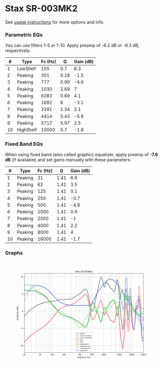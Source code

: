 # Stax SR-003MK2
See [usage instructions](https://github.com/jaakkopasanen/AutoEq#usage) for more options and info.

### Parametric EQs
You can use filters 1-5 or 1-10. Apply preamp of -6.2 dB or -6.3 dB, respectively.

|   # | Type      |   Fc (Hz) |    Q |   Gain (dB) |
|-----|-----------|-----------|------|-------------|
|   1 | LowShelf  |       105 | 0.7  |         6.3 |
|   2 | Peaking   |       301 | 0.18 |        -1.5 |
|   3 | Peaking   |       777 | 0.99 |        -4.6 |
|   4 | Peaking   |      1030 | 2.69 |         7   |
|   5 | Peaking   |      6383 | 0.69 |         4.1 |
|   6 | Peaking   |      1692 | 6    |        -3.1 |
|   7 | Peaking   |      3391 | 1.34 |         2.1 |
|   8 | Peaking   |      4414 | 5.43 |        -5.9 |
|   9 | Peaking   |      5717 | 5.97 |         2.5 |
|  10 | HighShelf |     10000 | 0.7  |        -1.8 |

### Fixed Band EQs
When using fixed band (also called graphic) equalizer, apply preamp of **-7.6 dB** (if available) and set gains manually with these parameters.

|   # | Type    |   Fc (Hz) |    Q |   Gain (dB) |
|-----|---------|-----------|------|-------------|
|   1 | Peaking |        31 | 1.41 |         6.9 |
|   2 | Peaking |        62 | 1.41 |         3.5 |
|   3 | Peaking |       125 | 1.41 |         0.1 |
|   4 | Peaking |       250 | 1.41 |        -0.7 |
|   5 | Peaking |       500 | 1.41 |        -4.9 |
|   6 | Peaking |      1000 | 1.41 |         0.9 |
|   7 | Peaking |      2000 | 1.41 |        -1   |
|   8 | Peaking |      4000 | 1.41 |         2.2 |
|   9 | Peaking |      8000 | 1.41 |         4   |
|  10 | Peaking |     16000 | 1.41 |        -1.7 |

### Graphs
![](./Stax%20SR-003MK2.png)
